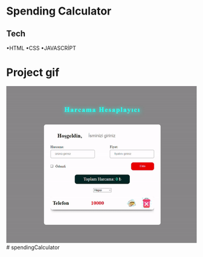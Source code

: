 <h1>Spending Calculator</h1>

<h2> Tech</h2>

•HTML •CSS •JAVASCRİPT 

<h1>Project gif</h1>

![](pro.gif)# spendingCalculator
